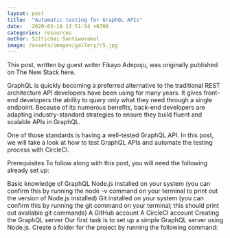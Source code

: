```yaml
---
layout: post
title:  "Automatic testing for GraphQL APIs"
date:   2020-03-18 13:51:54 +0700
categories: resources
author: Sittichai Santiworakul
image: /assets/images/gallery/r5.jpg
---
```

This post, written by guest writer Fikayo Adepoju, was originally published on The New Stack here.<!--more-->

GraphQL is quickly becoming a preferred alternative to the traditional REST architecture API developers have been using for many years. It gives front-end developers the ability to query only what they need through a single endpoint. Because of its numerous benefits, back-end developers are adapting industry-standard strategies to ensure they build fluent and scalable APIs in GraphQL.

One of those standards is having a well-tested GraphQL API. In this post, we will take a look at how to test GraphQL APIs and automate the testing process with CircleCI.

Prerequisites
To follow along with this post, you will need the following already set up:

Basic knowledge of GraphQL
Node.js installed on your system (you can confirm this by running the node -v command on your terminal to print out the version of Node.js installed)
Git installed on your system (you can confirm this by running the git command on your terminal; this should print out available git commands)
A GitHub account
A CircleCI account
Creating the GraphQL server
Our first task is to set up a simple GraphQL server using Node.js. Create a folder for the project by running the following command: